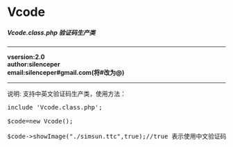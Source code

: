 Vcode
=====
<h5>Vcode.class.php 验证码生产类</h5>
<hr/>
<b>
vsersion:2.0 <br/>
author:silenceper<br/>
email:silenceper#gmail.com(将#改为@)<br/>
</b>
<hr/>
说明:
  支持中英文验证码生产类，使用方法：<br/>

<pre>
include 'Vcode.class.php';<br/>
$code=new Vcode();<br/>
$code->showImage("./simsun.ttc",true);//true 表示使用中文验证码<br/>
</pre>
